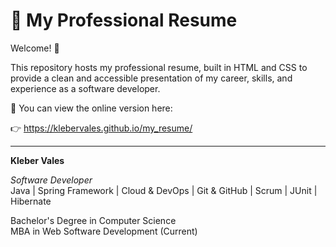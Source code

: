 # 💼 My Professional Resume

Welcome! 👋

This repository hosts my professional resume, built in HTML and CSS to provide a clean and accessible presentation of my career, skills, and experience as a software developer.

📄 You can view the online version here:


👉 https://klebervales.github.io/my_resume/





---

**Kleber Vales**  

*Software Developer*  
Java | Spring Framework | Cloud & DevOps | Git & GitHub | Scrum | JUnit | Hibernate  

Bachelor's Degree in Computer Science  
MBA in Web Software Development (Current)





 




